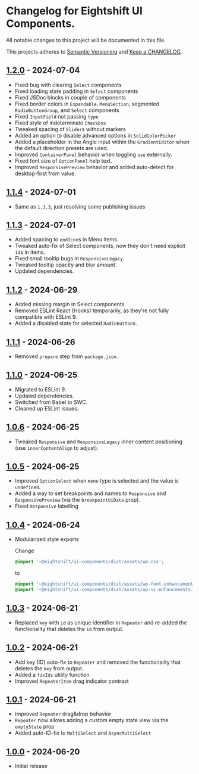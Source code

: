 # Changelog for Eightshift UI Components.
All notable changes to this project will be documented in this file.

This projects adheres to [Semantic Versioning](https://semver.org/) and [Keep a CHANGELOG](https://keepachangelog.com/).

## [1.2.0] - 2024-07-04
- Fixed bug with clearing `Select` components
- Fixed loading state padding in `Select` components
- Fixed JSDoc blocks in couple of components
- Fixed border colors in `Expandable`, `MenuSection`, segmented `RadioButtonGroup`, and `Select` components
- Fixed `InputField` not passing `type`
- Fixed style of indeterminate `Checkbox`
- Tweaked spacing of `Slider`s without markers
- Added an option to disable advanced options in `SolidColorPicker`
- Added a placeholder in the Angle input within the `GradientEditor` when the default direction presets are used.
- Improved `ContainerPanel` behavior when toggling `use` externally.
- Fixed font size of `OptionPanel` help text.
- Improved `ResponsivePreview` behavior and added auto-detect for desktop-first from value.

## [1.1.4] - 2024-07-01
- Same as `1.1.3`, just resolving some publishing issues

## [1.1.3] - 2024-07-01
- Added spacing to `endIcon`s in Menu items.
- Tweaked auto-fix of Select components, now they don't need explicit `id`s in items.
- Fixed small tooltip bugs in `ResponsiveLegacy`.
- Tweaked tooltip opacity and blur amount.
- Updated dependencies.

## [1.1.2] - 2024-06-29
- Added missing margin in Select components.
- Removed ESLint React (Hooks) temporarily, as they're not fully compatible with ESLint 9.
- Added a disabled state for selected `RadioButton`s.

## [1.1.1] - 2024-06-26
- Removed `prepare` step from `package.json`.

## [1.1.0] - 2024-06-25
- Migrated to ESLint 9.
- Updated dependencies.
- Switched from Babel to SWC.
- Cleaned up ESLint issues.

## [1.0.6] - 2024-06-25
- Tweaked `Responsive` and `ResponsiveLegacy` inner content positioning (use `innerContentAlign` to adjust).

## [1.0.5] - 2024-06-25
- Improved `OptionSelect` when `menu` type is selected and the value is `undefined`.
- Added a way to set breakpoints and names to `Responsive` and `ResponsivePreview` (via the `breakpointUiData` prop).
- Fixed `Responsive` labelling

## [1.0.4] - 2024-06-24
- Modularized style exports

  Change
  ```css
  @import '~@eightshift/ui-components/dist/assets/wp.css';
  ```
  to
  ```css
  @import '~@eightshift/ui-components/dist/assets/wp-font-enhancements.css';
  @import '~@eightshift/ui-components/dist/assets/wp-ui-enhancements.css';
  ```

## [1.0.3] - 2024-06-21
- Replaced `key` with `id` as unique identifier in `Repeater` and re-added the functionality that deletes the `id` from output.

## [1.0.2] - 2024-06-21
- Add key (ID) auto-fix to `Repeater` and removed the functionality that deletes the `key` from output.
- Added a `fixIds` utility function
- Improved `RepeaterItem` drag indicator contrast

## [1.0.1] - 2024-06-21
- Improved `Repeater` drag&drop behavior
- `Repeater` now allows adding a custom empty state view via the `emptyState` prop
- Added auto-ID-fix to `MultiSelect` and `AsyncMultiSelect`

## [1.0.0] - 2024-06-20
- Initial release

[Unreleased]: https://github.com/infinum/eightshift-ui-components/compare/master...HEAD

[1.2.0]: https://github.com/infinum/eightshift-ui-components/compare/1.1.4...1.2.0
[1.1.4]: https://github.com/infinum/eightshift-ui-components/compare/1.1.3...1.1.4
[1.1.3]: https://github.com/infinum/eightshift-ui-components/compare/1.1.2...1.1.3
[1.1.2]: https://github.com/infinum/eightshift-ui-components/compare/1.1.1...1.1.2
[1.1.1]: https://github.com/infinum/eightshift-ui-components/compare/1.1.0...1.1.1
[1.1.0]: https://github.com/infinum/eightshift-ui-components/compare/1.0.6...1.1.0
[1.0.6]: https://github.com/infinum/eightshift-ui-components/compare/1.0.5...1.0.6
[1.0.5]: https://github.com/infinum/eightshift-ui-components/compare/1.0.4...1.0.5
[1.0.4]: https://github.com/infinum/eightshift-ui-components/compare/1.0.3...1.0.4
[1.0.3]: https://github.com/infinum/eightshift-ui-components/compare/1.0.2...1.0.3
[1.0.2]: https://github.com/infinum/eightshift-ui-components/compare/1.0.1...1.0.2
[1.0.1]: https://github.com/infinum/eightshift-ui-components/compare/1.0.0...1.0.1
[1.0.0]: https://github.com/infinum/eightshift-ui-components/compare/0.0.1...1.0.0
